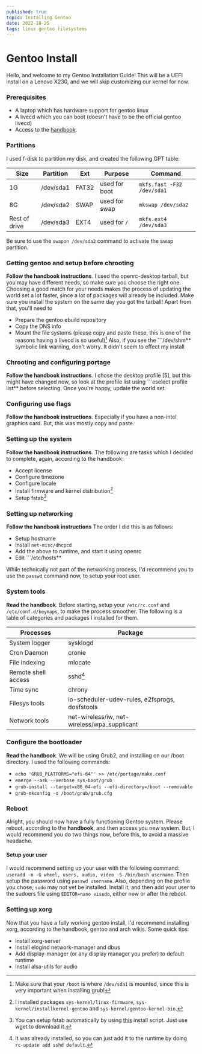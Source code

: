 ```yaml
---
published: true
topic: Installing Gentoo
date: 2022-10-25
tags: linux gentoo filesystems
---
```


# Gentoo Install

Hello, and welcome to my Gentoo Installation Guide!
This will be a UEFI install on a Lenovo X230, and we will skip customizing our kernel for now.

### Prerequisites
- A laptop which has hardware support for gentoo linux
- A livecd which you can boot (doesn't have to be the official gentoo livecd)
- Access to the [handbook](https://wiki.gentoo.org/wiki/Handbook:AMD64).

### Partitions
I used f-disk to partition my disk, and created the following GPT table:

| Size          | Partition | Ext   | Purpose       | Command                        |
| ------------- | --------- | ----- | ------------- | ------------------------------ |
| 1G            | /dev/sda1 | FAT32 | used for boot | ```mkfs.fast -F32 /dev/sda1``` |
| 8G            | /dev/sda2 | SWAP  | used for swap | ```mkswap /dev/sda2```         |
| Rest of drive | /dev/sda3 | EXT4  | used for `/`  | ```mkfs.ext4 /dev/sda3```      |

Be sure to use the ```swapon /dev/sda2``` command to activate the swap partition.

### Getting gentoo and setup before chrooting
**Follow the handbook instructions**. I used the openrc-desktop tarball, but you may have different needs, so make sure you choose the right one. Choosing a good match for your needs makes
the process of updating the world set a lot faster, since a lot of packages will already be included. Make sure you install the system on the same day you got the tarball! Apart from that, you'll need to
- Prepare the gentoo ebuild repository
- Copy the DNS info
- Mount the file systems (please copy and paste these, this is one of the reasons having a livecd is so useful)[^1]
  Also, if you see the ```/dev/shm** symbolic link warning, don't worry. It didn't seem to effect my install

### Chrooting and configuring portage
**Follow the handbook instructions**. I chose the desktop profile [5], but this might have changed now, so look at the profile list using ```eselect profile list** before selecting. Once you're happy,
update the world set.

### Configuring use flags
**Follow the handbook instructions**. Especially if you have a non-intel graphics card. But, this was mostly copy and paste.

### Setting up the system
**Follow the handbook instructions**. The following are tasks which I decided to complete, again, according to the handbook:
- Accept license
- Configure timezone
- Configure locale
- Install firmware and kernel distribution[^2]
- Setup fstab[^3]

### Setting up networking
**Follow the handbook instructions** The order I did this is as follows:
- Setup hostname
- Install ```net-misc/dhcpcd```
- Add the above to runtime, and start it using openrc
- Edit ```/etc/hosts**

While technically not part of the networking process, I'd recommend you to use the ```passwd``` command now, to setup your root user.

### System tools
**Read the handbook**. Before starting, setup your ```/etc/rc.conf``` and ```/etc/conf.d/keymaps```, to make the process smoother. The following is a table of categories and packages I installed for them.

| Processes     | Package  |
| ------------- | -------- |
| System logger | sysklogd |
| Cron Daemon   | cronie   |
| File indexing | mlocate  |
| Remote shell access | sshd[^4] |
| Time sync | chrony |
| Filesys tools | io-scheduler-udev-rules, e2fsprogs, dosfstools |
| Network tools | net-wireless/iw, net-wireless/wpa_supplicant |

### Configure the bootloader
**Read the handbook**. We will be using Grub2, and installing on our /boot directory. I used the following commands:
- ```echo 'GRUB_PLATFORMS="efi-64"' >> /etc/portage/make.conf```
- ```emerge --ask --verbose sys-boot/grub```
- ```grub-install --target=x86_64-efi --efi-directory=/boot --removable```
- ```grub-mkconfig -o /boot/grub/grub.cfg```

### Reboot
Alright, you should now have a fully functioning Gentoo system. Please reboot, according to the **handbook**, and then access you new system. But, I would recommend you do two things now, before this, to
avoid a massive headache.

#### Setup your user
I would recommend setting up your user with the following command: ```useradd -m -G wheel, users, audio, video -S /bin/bash username```. Then setup the password using ```passwd username```. Also, depending on
the profile you chose, ```sudo``` may not yet be installed. Install it, and then add your user to the sudoers file using ```EDITOR=nano visudo```, either now or after the reboot.

### Setting up xorg
Now that you have a fully working gentoo install, I'd recommend installing xorg, according to the handbook, gentoo and arch wikis. Some quick tips:
- Install xorg-server
- Install elogind network-manager and dbus
- Add display-manager (or any display manager you prefer) to default runtime
- Install alsa-utils for audio

[^1]: Make sure that your ```/boot``` is where ```/dev/sda1``` is mounted, since this is very important when installing grub!

[^2]: I installed packages ```sys-kernel/linux-firmware```, ```sys-kernel/installkernel-gentoo``` and ```sys-kernel/gentoo-kernel-bin```.

[^3]: You can setup fstab automatically by using [this](https://github.com/glacion/genfstab) install script. Just use wget to download it.

[^4]: It was already installed, so you can just add it to the runtime by doing ```rc-update add sshd default```.
